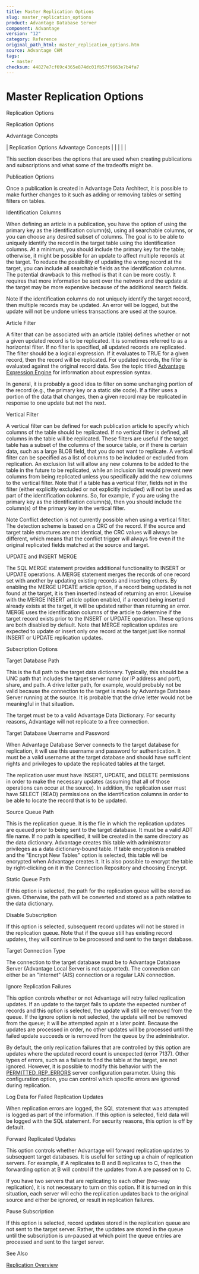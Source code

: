 ```yaml
---
title: Master Replication Options
slug: master_replication_options
product: Advantage Database Server
component: Advantage
version: "12"
category: Reference
original_path_html: master_replication_options.htm
source: Advantage CHM
tags:
  - master
checksum: 44827e7cf69c4365e874dc01fb57f9663e7b4fa7
---
```


# Master Replication Options

Replication Options

Replication Options

Advantage Concepts

| Replication Options  Advantage Concepts |  |  |  |  |

This section describes the options that are used when creating publications and subscriptions and what some of the tradeoffs might be.

Publication Options

Once a publication is created in Advantage Data Architect, it is possible to make further changes to it such as adding or removing tables or setting filters on tables.

Identification Columns

When defining an article in a publication, you have the option of using the primary key as the identification column(s), using all searchable columns, or you can choose any desired subset of columns. The goal is to be able to uniquely identify the record in the target table using the identification columns. At a minimum, you should include the primary key for the table; otherwise, it might be possible for an update to affect multiple records at the target. To reduce the possibility of updating the wrong record at the target, you can include all searchable fields as the identification columns. The potential drawback to this method is that it can be more costly. It requires that more information be sent over the network and the update at the target may be more expensive because of the additional search fields.

Note If the identification columns do not uniquely identify the target record, then multiple records may be updated. An error will be logged, but the update will not be undone unless transactions are used at the source.

Article Filter

A filter that can be associated with an article (table) defines whether or not a given updated record is to be replicated. It is sometimes referred to as a horizontal filter. If no filter is specified, all updated records are replicated. The filter should be a logical expression. If it evaluates to TRUE for a given record, then the record will be replicated. For updated records, the filter is evaluated against the original record data. See the topic titled [Advantage Expression Engine](master_advantage_expression_engine.md) for information about expression syntax.

In general, it is probably a good idea to filter on some unchanging portion of the record (e.g., the primary key or a static site code). If a filter uses a portion of the data that changes, then a given record may be replicated in response to one update but not the next.

Vertical Filter

A vertical filter can be defined for each publication article to specify which columns of the table should be replicated. If no vertical filter is defined, all columns in the table will be replicated. These filters are useful if the target table has a subset of the columns of the source table, or if there is certain data, such as a large BLOB field, that you do not want to replicate. A vertical filter can be specified as a list of columns to be included or excluded from replication. An exclusion list will allow any new columns to be added to the table in the future to be replicated, while an inclusion list would prevent new columns from being replicated unless you specifically add the new columns to the vertical filter. Note that if a table has a vertical filter, fields not in the filter (either explicitly excluded or not explicitly included) will not be used as part of the identification columns. So, for example, if you are using the primary key as the identification column(s), then you should include the column(s) of the primary key in the vertical filter.

Note Conflict detection is not currently possible when using a vertical filter. The detection scheme is based on a CRC of the record. If the source and target table structures are not identical, the CRC values will always be different, which means that the conflict trigger will always fire even if the original replicated fields matched at the source and target.

UPDATE and INSERT MERGE

The SQL MERGE statement provides additional functionality to INSERT or UPDATE operations. A MERGE statement merges the records of one record set with another by updating existing records and inserting others. By enabling the MERGE UPDATE article option, if a record being updated is not found at the target, it is then inserted instead of returning an error. Likewise with the MERGE INSERT article option enabled, if a record being inserted already exists at the target, it will be updated rather than returning an error. MERGE uses the identification columns of the article to determine if the target record exists prior to the INSERT or UPDATE operation. These options are both disabled by default. Note that MERGE replication updates are expected to update or insert only one record at the target just like normal INSERT or UPDATE replication updates.

Subscription Options

Target Database Path

This is the full path to the target data dictionary. Typically, this should be a UNC path that includes the target server name (or IP address and port), share, and path. A drive letter path, for example, would probably not be valid because the connection to the target is made by Advantage Database Server running at the source. It is probable that the drive letter would not be meaningful in that situation.

The target must be to a valid Advantage Data Dictionary. For security reasons, Advantage will not replicate to a free connection.

Target Database Username and Password

When Advantage Database Server connects to the target database for replication, it will use this username and password for authentication. It must be a valid username at the target database and should have sufficient rights and privileges to update the replicated tables at the target.

The replication user must have INSERT, UPDATE, and DELETE permissions in order to make the necessary updates (assuming that all of those operations can occur at the source). In addition, the replication user must have SELECT (READ) permissions on the identification columns in order to be able to locate the record that is to be updated.

Source Queue Path

This is the replication queue. It is the file in which the replication updates are queued prior to being sent to the target database. It must be a valid ADT file name. If no path is specified, it will be created in the same directory as the data dictionary. Advantage creates this table with administrator privileges as a data dictionary-bound table. If table encryption is enabled and the "Encrypt New Tables" option is selected, this table will be encrypted when Advantage creates it. It is also possible to encrypt the table by right-clicking on it in the Connection Repository and choosing Encrypt.

Static Queue Path

If this option is selected, the path for the replication queue will be stored as given. Otherwise, the path will be converted and stored as a path relative to the data dictionary.

Disable Subscription

If this option is selected, subsequent record updates will not be stored in the replication queue. Note that if the queue still has existing record updates, they will continue to be processed and sent to the target database.

Target Connection Type

The connection to the target database must be to Advantage Database Server (Advantage Local Server is not supported). The connection can either be an "Internet" (AIS) connection or a regular LAN connection.

Ignore Replication Failures

This option controls whether or not Advantage will retry failed replication updates. If an update to the target fails to update the expected number of records and this option is selected, the update will still be removed from the queue. If the ignore option is not selected, the update will not be removed from the queue; it will be attempted again at a later point. Because the updates are processed in order, no other updates will be processed until the failed update succeeds or is removed from the queue by the administrator.

By default, the only replication failures that are controlled by this option are updates where the updated record count is unexpected (error 7137). Other types of errors, such as a failure to find the table at the target, are not ignored. However, it is possible to modify this behavior with the [PERMITTED\_REP\_ERRORS](master_permitted_rep_errors.md) server configuration parameter. Using this configuration option, you can control which specific errors are ignored during replication.

Log Data for Failed Replication Updates

When replication errors are logged, the SQL statement that was attempted is logged as part of the information. If this option is selected, field data will be logged with the SQL statement. For security reasons, this option is off by default.

Forward Replicated Updates

This option controls whether Advantage will forward replication updates to subsequent target databases. It is useful for setting up a chain of replication servers. For example, if A replicates to B and B replicates to C, then the forwarding option at B will control if the updates from A are passed on to C.

If you have two servers that are replicating to each other (two-way replication), it is not necessary to turn on this option. If it is turned on in this situation, each server will echo the replication updates back to the original source and either be ignored, or result in replication failures.

Pause Subscription

If this option is selected, record updates stored in the replication queue are not sent to the target server. Rather, the updates are stored in the queue until the subscription is un-paused at which point the queue entries are processed and sent to the target server.

See Also

[Replication Overview](master_replication_overview.md)
